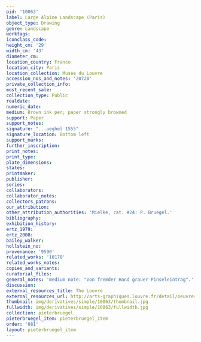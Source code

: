 ```yaml
---
pid: '10063'
label: Large Alpine Landscape (Paris)
object_type: Drawing
genre: Landscape
worktags:
iconclass_code:
height_cm: '29'
width_cm: '43'
diameter_cm:
location_country: France
location_city: Paris
location_collection: Musée du Louvre
accession_nos_and_notes: '20720'
private_collection_info:
most_recent_sale:
collection_type: Public
realdate:
numeric_date:
medium: Brown ink pen; paper strongly browned
support: Paper
support_notes:
signature: "...ueghel 1555"
signature_location: Bottom left
support_marks:
further_inscription:
print_notes:
print_type:
plate_dimensions:
states:
printmaker:
publisher:
series:
collaborators:
collaborator_notes:
collectors_patrons:
our_attribution:
other_attribution_authorities: 'Mielke, cat. #24: P. Bruegel.'
bibliography:
exhibition_history:
ertz_1979:
ertz_2008:
bailey_walker:
hollstein_no:
provenance: '9590'
related_works: '10170'
related_works_notes:
copies_and_variants:
curatorial_files:
general_notes: 'medium note: "Von fremder Hand grauer Pinseleintrag".'
discussion:
external_resources_title: The Louvre
external_resources_url: http://arts-graphiques.louvre.fr/detail/oeuvres/6/110953-Grand-paysage-alpestre
thumbnail: img/derivatives/simple/10063/thumbnail.jpg
fullwidth: img/derivatives/simple/10063/fullwidth.jpg
collection: pieterbruegel
pieterbruegel_item: pieterbruegel_item
order: '081'
layout: pieterbruegel_item
---
```

